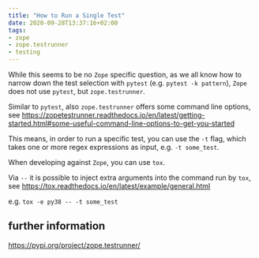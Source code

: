 ```yaml
---
title: "How to Run a Single Test"
date: 2020-09-28T13:37:16+02:00
tags:
- zope
- zope.testrunner
- testing
---
```


While this seems to be no `Zope` specific question,
as we all know how to narrow down the test selection with `pytest` (e.g. `pytest -k pattern`),
`Zope` does not use `pytest`, but `zope.testrunner`.

Similar to `pytest`,
also `zope.testrunner` offers some command line options,
see https://zopetestrunner.readthedocs.io/en/latest/getting-started.html#some-useful-command-line-options-to-get-you-started

This means,
in order to run a specific test, you can use the `-t` flag,
which takes one or more regex expressions as input, e.g. `-t some_test`.

When developing against `Zope`, you can use `tox`.

Via `--` it is possible to inject extra arguments into the command run by `tox`,
see https://tox.readthedocs.io/en/latest/example/general.html

e.g. `tox -e py38 -- -t some_test`

## further information
https://pypi.org/project/zope.testrunner/
